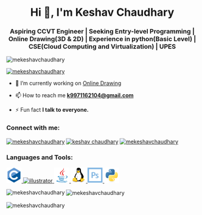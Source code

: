 <h1 align="center">Hi 👋, I'm Keshav Chaudhary</h1>
<h3 align="center">Aspiring CCVT Engineer | Seeking Entry-level Programming | Online Drawing(3D & 2D) | Experience in python(Basic Level) | CSE(Cloud Computing and Virtualization) | UPES</h3>

<p align="left"> <img src="https://komarev.com/ghpvc/?username=mekeshavchaudhary&label=Profile%20views&color=0e75b6&style=flat" alt="mekeshavchaudhary" /> </p>

<p align="left"> <a href="https://github.com/ryo-ma/github-profile-trophy"><img src="https://github-profile-trophy.vercel.app/?username=mekeshavchaudhary" alt="mekeshavchaudhary" /></a> </p>

- 🔭 I’m currently working on [Online Drawing](https://drive.google.com/drive/folders/1nPw3xsd9gYK3IHSr-n0Wd2hLMGrGT7fz?usp=sharing)

- 📫 How to reach me **k9971162104@gmail.com**

- ⚡ Fun fact **I talk to everyone.**

<h3 align="left">Connect with me:</h3>
<p align="left">
<a href="https://linkedin.com/in/mekeshavchaudhary" target="blank"><img align="center" src="https://raw.githubusercontent.com/rahuldkjain/github-profile-readme-generator/master/src/images/icons/Social/linked-in-alt.svg" alt="mekeshavchaudhary" height="30" width="40" /></a>
<a href="https://fb.com/keshav chaudhary" target="blank"><img align="center" src="https://raw.githubusercontent.com/rahuldkjain/github-profile-readme-generator/master/src/images/icons/Social/facebook.svg" alt="keshav chaudhary" height="30" width="40" /></a>
<a href="https://instagram.com/mekeshavchaudhary" target="blank"><img align="center" src="https://raw.githubusercontent.com/rahuldkjain/github-profile-readme-generator/master/src/images/icons/Social/instagram.svg" alt="mekeshavchaudhary" height="30" width="40" /></a>
</p>

<h3 align="left">Languages and Tools:</h3>
<p align="left"> <a href="https://www.cprogramming.com/" target="_blank"> <img src="https://raw.githubusercontent.com/devicons/devicon/master/icons/c/c-original.svg" alt="c" width="40" height="40"/> </a> <a href="https://www.adobe.com/in/products/illustrator.html" target="_blank"> <img src="https://www.vectorlogo.zone/logos/adobe_illustrator/adobe_illustrator-icon.svg" alt="illustrator" width="40" height="40"/> </a> <a href="https://www.java.com" target="_blank"> <img src="https://raw.githubusercontent.com/devicons/devicon/master/icons/java/java-original.svg" alt="java" width="40" height="40"/> </a> <a href="https://www.linux.org/" target="_blank"> <img src="https://raw.githubusercontent.com/devicons/devicon/master/icons/linux/linux-original.svg" alt="linux" width="40" height="40"/> </a> <a href="https://www.photoshop.com/en" target="_blank"> <img src="https://raw.githubusercontent.com/devicons/devicon/master/icons/photoshop/photoshop-line.svg" alt="photoshop" width="40" height="40"/> </a> <a href="https://www.python.org" target="_blank"> <img src="https://raw.githubusercontent.com/devicons/devicon/master/icons/python/python-original.svg" alt="python" width="40" height="40"/> </a> </p>

<p><img align="left" src="https://github-readme-stats.vercel.app/api/top-langs?username=mekeshavchaudhary&show_icons=true&locale=en&layout=compact" alt="mekeshavchaudhary" /></p>

<p>&nbsp;<img align="center" src="https://github-readme-stats.vercel.app/api?username=mekeshavchaudhary&show_icons=true&locale=en" alt="mekeshavchaudhary" /></p>

<p><img align="center" src="https://github-readme-streak-stats.herokuapp.com/?user=mekeshavchaudhary&" alt="mekeshavchaudhary" /></p>

